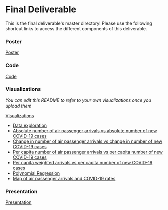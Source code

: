 # Final Deliverable
This is the final deliverable's master directory! Please use the following shortcut links to access the different components of this deliverable.

### Poster ###
[Poster](poster/poster.pdf)

### Code ###
[Code](code/)

### Visualizations ###
_You can edit this README to refer to your own visualizations once you upload them_

[Visualizations](visualizations)
  - [Data exploration](visualizations/data_exploration.png)
  - [Absolute number of air passenger arrivals vs absolute number of new COVID-19 cases](visualizations/model_1a.png)
  - [Change in number of air passenger arrivals vs change in number of new COVID-19 cases](visualizations/model_1b.png)
  - [Per capita number of air passenger arrivals vs per capita number of new COVID-19 cases](visualizations/model_1c.png)
  - [Per capita weighted arrivals vs per capita number of new COVID-19 cases](visualizations/model_1cw.png)
  - [Polynomial Regression](visualizations/model_2.png)
  - [Map of air passenger arrivals and COVID-19 rates](visualizations/map_viz.png)

  ### Presentation ###
[Presentation](https://brown.zoom.us/rec/share/ezOTkHtOLnyd2djcqbWTQDD0fYsHSBUz-y9Ues7ja-35ZGIZ-HpdxVkeLEpGOgLJ.MYI_uPLuJ6YKY7i-)